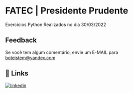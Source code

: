 
# FATEC | Presidente Prudente 

Exercicios Python Realizados no dia 30/03/2022

## Feedback

Se você tem algum comentário, envie um E-MAIL para boteistem@yandex.com


## 🔗 Links
[![linkedin](https://img.shields.io/badge/linkedin-0A66C2?style=for-the-badge&logo=linkedin&logoColor=white)](https://linkedin.com/in/bruno-fullsteck/)


